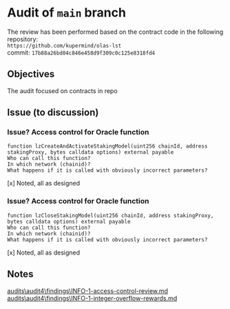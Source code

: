 # Audit of `main` branch
The review has been performed based on the contract code in the following repository:<br>
`https://github.com/kupermind/olas-lst` <br>
commit: `17b88a26bd04c846e458d9f309c0c125e8318fd4` <br> 

## Objectives
The audit focused on contracts in repo <br>


## Issue (to discussion)
### Issue? Access control for Oracle function
```
function lzCreateAndActivateStakingModel(uint256 chainId, address stakingProxy, bytes calldata options) external payable
Who can call this function?
In which network (chainid)?
What happens if it is called with obviously incorrect parameters?
``` 
[x] Noted, all as designed

### Issue? Access control for Oracle function
```
function lzCloseStakingModel(uint256 chainId, address stakingProxy, bytes calldata options) external payable
Who can call this function?
In which network (chainid)?
What happens if it is called with obviously incorrect parameters?
``` 
[x] Noted, all as designed


## Notes
[audits\audit4\findings\INFO-1-access-control-review.md](audits\audit5\findings\INFO-1-access-control-review.md)
[audits\audit4\findings\INFO-1-integer-overflow-rewards.md](audits\audit5\findings\INFO-1-integer-overflow-rewards.md)
